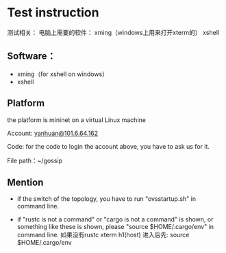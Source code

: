 # Test instruction
测试相关：
电脑上需要的软件：
xming（windows上用来打开xterm的）
xshell

## Software：

 - xming（for xshell on windows）
 - xshell

## Platform 
the platform is mininet on a virtual Linux machine

Account: yanhuan@101.6.64.162

Code: for the code to login the account above, you have to ask us for it.

File path：~/gossip

## Mention
 - if the switch of the topology, you have to run "ovsstartup.sh" in command line.

 - if "rustc is not a command" or "cargo is not a command" is shown, or something like these is shown, please "source $HOME/.cargo/env" in command line.
如果没有rustc
xterm h1(host) 进入后先: source $HOME/.cargo/env
